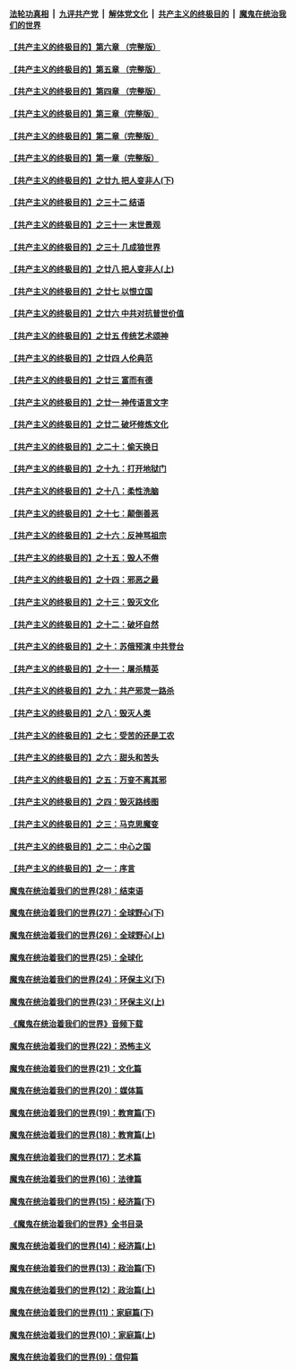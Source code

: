 ####  [法轮功真相](../../../../basic/blob/master/README.md?t=04230131) &nbsp;|&nbsp; [九评共产党](../../../../9ping.md/blob/master/README.md?t=04230131) &nbsp;|&nbsp; [解体党文化](../../../../jtdwh.md/blob/master/README.md?t=04230131)  &nbsp;|&nbsp; [共产主义的终极目的](../../../../gczydzjmd.md/blob/master/README.md?t=04230131) &nbsp;|&nbsp; [魔鬼在统治我们的世界](../../../../mgztzwmdsj.md/blob/master/README.md?t=04230131) 

#### [【共产主义的终极目的】第六章 （完整版）](../pages/nsc422/n11428913.md?t=04230131) 

#### [【共产主义的终极目的】第五章 （完整版）](../pages/nsc422/n11428912.md?t=04230131) 

#### [【共产主义的终极目的】第四章 （完整版）](../pages/nsc422/n11428907.md?t=04230131) 

#### [【共产主义的终极目的】第三章（完整版）](../pages/nsc422/n11428848.md?t=04230131) 

#### [【共产主义的终极目的】第二章（完整版）](../pages/nsc422/n11428831.md?t=04230131) 

#### [【共产主义的终极目的】第一章（完整版）](../pages/nsc422/n11417651.md?t=04230131) 

#### [【共产主义的终极目的】之廿九 把人变非人(下)](../pages/nsc422/n11344140.md?t=04230131) 

#### [【共产主义的终极目的】之三十二 结语](../pages/nsc422/n11360535.md?t=04230131) 

#### [【共产主义的终极目的】之三十一 末世景观](../pages/nsc422/n11351129.md?t=04230131) 

#### [【共产主义的终极目的】之三十 几成狼世界](../pages/nsc422/n11348280.md?t=04230131) 

#### [【共产主义的终极目的】之廿八 把人变非人(上)](../pages/nsc422/n11340492.md?t=04230131) 

#### [【共产主义的终极目的】之廿七 以恨立国](../pages/nsc422/n11336944.md?t=04230131) 

#### [【共产主义的终极目的】之廿六 中共对抗普世价值](../pages/nsc422/n11324785.md?t=04230131) 

#### [【共产主义的终极目的】之廿五 传统艺术颂神](../pages/nsc422/n11296396.md?t=04230131) 

#### [【共产主义的终极目的】之廿四 人伦典范](../pages/nsc422/n11296397.md?t=04230131) 

#### [【共产主义的终极目的】之廿三 富而有德](../pages/nsc422/n11283598.md?t=04230131) 

#### [【共产主义的终极目的】之廿一 神传语言文字](../pages/nsc422/n11263265.md?t=04230131) 

#### [【共产主义的终极目的】之廿二 破坏修炼文化](../pages/nsc422/n11245728.md?t=04230131) 

#### [【共产主义的终极目的】之二十：偷天换日](../pages/nsc422/n11238846.md?t=04230131) 

#### [【共产主义的终极目的】之十九：打开地狱门](../pages/nsc422/n11206376.md?t=04230131) 

#### [【共产主义的终极目的】之十八：柔性洗脑](../pages/nsc422/n11199994.md?t=04230131) 

#### [【共产主义的终极目的】之十七：颠倒善恶](../pages/nsc422/n11179782.md?t=04230131) 

#### [【共产主义的终极目的】之十六：反神骂祖宗](../pages/nsc422/n11166798.md?t=04230131) 

#### [【共产主义的终极目的】之十五：毁人不倦](../pages/nsc422/n11166792.md?t=04230131) 

#### [【共产主义的终极目的】之十四：邪恶之最](../pages/nsc422/n11150249.md?t=04230131) 

#### [【共产主义的终极目的】之十三：毁灭文化](../pages/nsc422/n11135227.md?t=04230131) 

#### [【共产主义的终极目的】之十二：破坏自然](../pages/nsc422/n11135214.md?t=04230131) 

#### [【共产主义的终极目的】之十：苏俄预演 中共登台](../pages/nsc422/n11118424.md?t=04230131) 

#### [【共产主义的终极目的】之十一：屠杀精英](../pages/nsc422/n11118442.md?t=04230131) 

#### [【共产主义的终极目的】之九：共产邪灵一路杀](../pages/nsc422/n11114139.md?t=04230131) 

#### [【共产主义的终极目的】之八：毁灭人类](../pages/nsc422/n11108503.md?t=04230131) 

#### [【共产主义的终极目的】之七：受苦的还是工农](../pages/nsc422/n11101809.md?t=04230131) 

#### [【共产主义的终极目的】之六：甜头和苦头](../pages/nsc422/n11096971.md?t=04230131) 

#### [【共产主义的终极目的】之五：万变不离其邪](../pages/nsc422/n11091285.md?t=04230131) 

#### [【共产主义的终极目的】之四：毁灭路线图](../pages/nsc422/n11086284.md?t=04230131) 

#### [【共产主义的终极目的】之三：马克思魔变](../pages/nsc422/n11061941.md?t=04230131) 

#### [【共产主义的终极目的】之二：中心之国](../pages/nsc422/n11047728.md?t=04230131) 

#### [【共产主义的终极目的】之一：序言](../pages/nsc422/n11086077.md?t=04230131) 

#### [魔鬼在统治着我们的世界(28)：结束语](../pages/nsc422/n10936246.md?t=04230131) 

#### [魔鬼在统治着我们的世界(27)：全球野心(下)](../pages/nsc422/n10928319.md?t=04230131) 

#### [魔鬼在统治着我们的世界(26)：全球野心(上)](../pages/nsc422/n10900318.md?t=04230131) 

#### [魔鬼在统治着我们的世界(25)：全球化](../pages/nsc422/n10788205.md?t=04230131) 

#### [魔鬼在统治着我们的世界(24)：环保主义(下)](../pages/nsc422/n10695307.md?t=04230131) 

#### [魔鬼在统治着我们的世界(23)：环保主义(上)](../pages/nsc422/n10688613.md?t=04230131) 

#### [《魔鬼在统治着我们的世界》音频下载](../pages/nsc422/n10635553.md?t=04230131) 

#### [魔鬼在统治着我们的世界(22)：恐怖主义](../pages/nsc422/n10614727.md?t=04230131) 

#### [魔鬼在统治着我们的世界(21)：文化篇](../pages/nsc422/n10597706.md?t=04230131) 

#### [魔鬼在统治着我们的世界(20)：媒体篇](../pages/nsc422/n10586579.md?t=04230131) 

#### [魔鬼在统治着我们的世界(19)：教育篇(下)](../pages/nsc422/n10564808.md?t=04230131) 

#### [魔鬼在统治着我们的世界(18)：教育篇(上)](../pages/nsc422/n10526970.md?t=04230131) 

#### [魔鬼在统治着我们的世界(17)：艺术篇](../pages/nsc422/n10499093.md?t=04230131) 

#### [魔鬼在统治着我们的世界(16)：法律篇](../pages/nsc422/n10485969.md?t=04230131) 

#### [魔鬼在统治着我们的世界(15)：经济篇(下)](../pages/nsc422/n10469975.md?t=04230131) 

#### [《魔鬼在统治着我们的世界》全书目录](../pages/nsc422/n10464261.md?t=04230131) 

#### [魔鬼在统治着我们的世界(14)：经济篇(上)](../pages/nsc422/n10457370.md?t=04230131) 

#### [魔鬼在统治着我们的世界(13)：政治篇(下)](../pages/nsc422/n10448270.md?t=04230131) 

#### [魔鬼在统治着我们的世界(12)：政治篇(上)](../pages/nsc422/n10444576.md?t=04230131) 

#### [魔鬼在统治着我们的世界(11)：家庭篇(下)](../pages/nsc422/n10440961.md?t=04230131) 

#### [魔鬼在统治着我们的世界(10)：家庭篇(上)](../pages/nsc422/n10435448.md?t=04230131) 

#### [魔鬼在统治着我们的世界(9)：信仰篇](../pages/nsc422/n10432159.md?t=04230131) 

